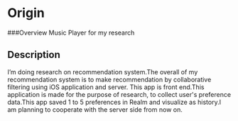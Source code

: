 # Origin

###Overview
Music Player for my research

## Description
I’m doing research on recommendation system.The overall of my recommendation system is to make recommendation by collaborative filtering using iOS application and server.
This app is front end.This application is made for the purpose of research, to collect user's preference data.This app saved 1 to 5 preferences in Realm and visualize as history.I am planning to cooperate with the server side from now on.
